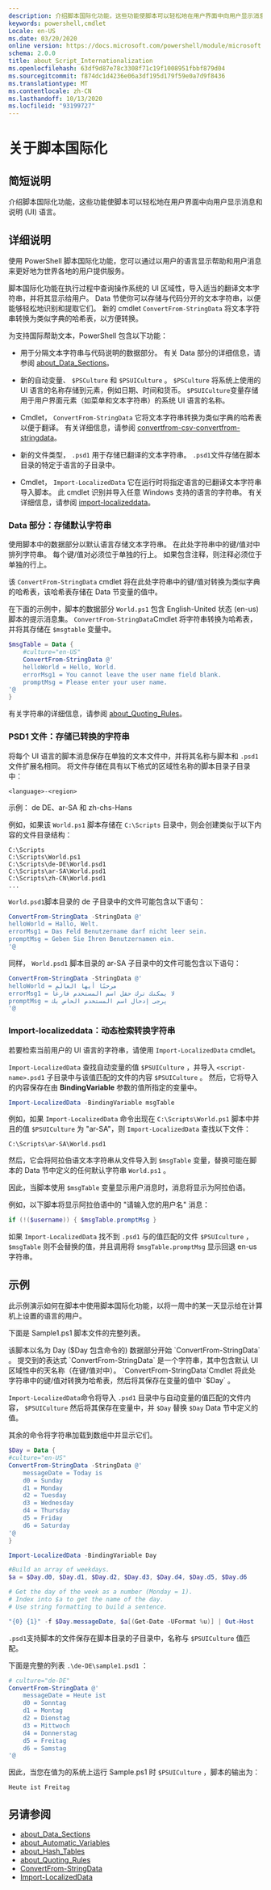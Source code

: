 ```yaml
---
description: 介绍脚本国际化功能，这些功能使脚本可以轻松地在用户界面中向用户显示消息和说明 (UI) 语言。
keywords: powershell,cmdlet
Locale: en-US
ms.date: 03/20/2020
online version: https://docs.microsoft.com/powershell/module/microsoft.powershell.core/about/about_script_internationalization?view=powershell-6&WT.mc_id=ps-gethelp
schema: 2.0.0
title: about_Script_Internationalization
ms.openlocfilehash: 63df9d87e78c3308f71c19f1008951fbbf879d04
ms.sourcegitcommit: f874dc1d4236e06a3df195d179f59e0a7d9f8436
ms.translationtype: MT
ms.contentlocale: zh-CN
ms.lasthandoff: 10/13/2020
ms.locfileid: "93199727"
---
```

# <a name="about-script-internationalization"></a>关于脚本国际化

## <a name="short-description"></a>简短说明
介绍脚本国际化功能，这些功能使脚本可以轻松地在用户界面中向用户显示消息和说明 (UI) 语言。

## <a name="long-description"></a>详细说明

使用 PowerShell 脚本国际化功能，您可以通过以用户的语言显示帮助和用户消息来更好地为世界各地的用户提供服务。

脚本国际化功能在执行过程中查询操作系统的 UI 区域性，导入适当的翻译文本字符串，并将其显示给用户。 Data 节使你可以存储与代码分开的文本字符串，以便能够轻松地识别和提取它们。 新的 cmdlet `ConvertFrom-StringData` 将文本字符串转换为类似字典的哈希表，以方便转换。

为支持国际帮助文本，PowerShell 包含以下功能：

- 用于分隔文本字符串与代码说明的数据部分。 有关 Data 部分的详细信息，请参阅 [about_Data_Sections](about_Data_Sections.md)。

- 新的自动变量、 `$PSCulture` 和 `$PSUICulture` 。 `$PSCulture` 将系统上使用的 UI 语言的名称存储到元素，例如日期、时间和货币。 `$PSUICulture`变量存储用于用户界面元素（如菜单和文本字符串）的系统 UI 语言的名称。

- Cmdlet， `ConvertFrom-StringData` 它将文本字符串转换为类似字典的哈希表以便于翻译。 有关详细信息，请参阅 [convertfrom-csv-convertfrom-stringdata](xref:Microsoft.PowerShell.Utility.ConvertFrom-StringData)。

- 新的文件类型， `.psd1` 用于存储已翻译的文本字符串。 `.psd1`文件存储在脚本目录的特定于语言的子目录中。

- Cmdlet， `Import-LocalizedData` 它在运行时将指定语言的已翻译文本字符串导入脚本。 此 cmdlet 识别并导入任意 Windows 支持的语言的字符串。 有关详细信息，请参阅 [import-localizeddata](xref:Microsoft.PowerShell.Utility.Import-LocalizedData)。

### <a name="the-data-section-storing-default-strings"></a>Data 部分：存储默认字符串

使用脚本中的数据部分以默认语言存储文本字符串。 在此处字符串中的键/值对中排列字符串。 每个键/值对必须位于单独的行上。 如果包含注释，则注释必须位于单独的行上。

该 `ConvertFrom-StringData` cmdlet 将在此处字符串中的键/值对转换为类似字典的哈希表，该哈希表存储在 Data 节变量的值中。

在下面的示例中，脚本的数据部分 `World.ps1` 包含 English-United 状态 (en-us) 脚本的提示消息集。 `ConvertFrom-StringData`Cmdlet 将字符串转换为哈希表，并将其存储在 `$msgtable` 变量中。

```powershell
$msgTable = Data {
    #culture="en-US"
    ConvertFrom-StringData @'
    helloWorld = Hello, World.
    errorMsg1 = You cannot leave the user name field blank.
    promptMsg = Please enter your user name.
'@
}
```

有关字符串的详细信息，请参阅 [about_Quoting_Rules](about_Quoting_Rules.md)。

### <a name="psd1-files-storing-translated-strings"></a>PSD1 文件：存储已转换的字符串

将每个 UI 语言的脚本消息保存在单独的文本文件中，并将其名称与脚本和 `.psd1` 文件扩展名相同。 将文件存储在具有以下格式的区域性名称的脚本目录子目录中：

`<language>-<region>`

示例： de DE、ar-SA 和 zh-chs-Hans

例如，如果该 `World.ps1` 脚本存储在 `C:\Scripts` 目录中，则会创建类似于以下内容的文件目录结构：

```
C:\Scripts
C:\Scripts\World.ps1
C:\Scripts\de-DE\World.psd1
C:\Scripts\ar-SA\World.psd1
C:\Scripts\zh-CN\World.psd1
...
```

`World.psd1`脚本目录的 de 子目录中的文件可能包含以下语句：

```powershell
ConvertFrom-StringData -StringData @'
helloWorld = Hallo, Welt.
errorMsg1 = Das Feld Benutzername darf nicht leer sein.
promptMsg = Geben Sie Ihren Benutzernamen ein.
'@
```

同样， `World.psd1` 脚本目录的 ar-SA 子目录中的文件可能包含以下语句：

```powershell
ConvertFrom-StringData -StringData @'
helloWorld = مرحبًا أيها العالَم
errorMsg1 = لا يمكنك ترك حقل اسم المستخدم فارغًا
promptMsg = يرجى إدخال اسم المستخدم الخاص بك
'@
```

### <a name="import-localizeddata-dynamic-retrieval-of-translated-strings"></a>Import-localizeddata：动态检索转换字符串

若要检索当前用户的 UI 语言的字符串，请使用 `Import-LocalizedData` cmdlet。

`Import-LocalizedData` 查找自动变量的值 `$PSUICulture` ，并导入 `<script-name>.psd1` 子目录中与该值匹配的文件的内容 `$PSUICulture` 。 然后，它将导入的内容保存在由 **BindingVariable** 参数的值所指定的变量中。

```powershell
Import-LocalizedData -BindingVariable msgTable
```

例如，如果 `Import-LocalizedData` 命令出现在 `C:\Scripts\World.ps1` 脚本中并且的值 `$PSUICulture` 为 "ar-SA"，则 `Import-LocalizedData` 查找以下文件：

`C:\Scripts\ar-SA\World.psd1`

然后，它会将阿拉伯语文本字符串从文件导入到 `$msgTable` 变量，替换可能在脚本的 Data 节中定义的任何默认字符串 `World.ps1` 。

因此，当脚本使用 `$msgTable` 变量显示用户消息时，消息将显示为阿拉伯语。

例如，以下脚本将显示阿拉伯语中的 "请输入您的用户名" 消息：

```powershell
if (!($username)) { $msgTable.promptMsg }
```

如果 `Import-LocalizedData` 找不到 `.psd1` 与的值匹配的文件 `$PSUIculture` ， `$msgTable` 则不会替换的值，并且调用将 `$msgTable.promptMsg` 显示回退 en-us 字符串。

## <a name="examples"></a>示例

此示例演示如何在脚本中使用脚本国际化功能，以将一周中的某一天显示给在计算机上设置的语言的用户。

下面是 Sample1.ps1 脚本文件的完整列表。

该脚本以名为 Day ($Day 包含命令的) 数据部分开始 `ConvertFrom-StringData` 。 提交到的表达式 `ConvertFrom-StringData` 是一个字符串，其中包含默认 UI 区域性中的天名称（在键/值对中）。 `ConvertFrom-StringData`Cmdlet 将此处字符串中的键/值对转换为哈希表，然后将其保存在变量的值中 `$Day` 。

`Import-LocalizedData`命令将导入 `.psd1` 目录中与自动变量的值匹配的文件内容， `$PSUICulture` 然后将其保存在变量中，并 `$Day` 替换 `$Day` Data 节中定义的值。

其余的命令将字符串加载到数组中并显示它们。

```powershell
$Day = Data {
#culture="en-US"
ConvertFrom-StringData -StringData @'
    messageDate = Today is
    d0 = Sunday
    d1 = Monday
    d2 = Tuesday
    d3 = Wednesday
    d4 = Thursday
    d5 = Friday
    d6 = Saturday
'@
}

Import-LocalizedData -BindingVariable Day

#Build an array of weekdays.
$a = $Day.d0, $Day.d1, $Day.d2, $Day.d3, $Day.d4, $Day.d5, $Day.d6

# Get the day of the week as a number (Monday = 1).
# Index into $a to get the name of the day.
# Use string formatting to build a sentence.

"{0} {1}" -f $Day.messageDate, $a[(Get-Date -UFormat %u)] | Out-Host
```

`.psd1`支持脚本的文件保存在脚本目录的子目录中，名称与 `$PSUICulture` 值匹配。

下面是完整的列表 `.\de-DE\sample1.psd1` ：

```powershell
# culture="de-DE"
ConvertFrom-StringData @'
    messageDate = Heute ist
    d0 = Sonntag
    d1 = Montag
    d2 = Dienstag
    d3 = Mittwoch
    d4 = Donnerstag
    d5 = Freitag
    d6 = Samstag
'@
```

因此，当您在值为的系统上运行 Sample.ps1 时 `$PSUICulture` ，脚本的输出为：

```Output
Heute ist Freitag
```

## <a name="see-also"></a>另请参阅

- [about_Data_Sections](about_Data_Sections.md)
- [about_Automatic_Variables](about_Automatic_Variables.md)
- [about_Hash_Tables](about_Hash_Tables.md)
- [about_Quoting_Rules](about_Quoting_Rules.md)
- [ConvertFrom-StringData](xref:Microsoft.PowerShell.Utility.ConvertFrom-StringData)
- [Import-LocalizedData](xref:Microsoft.PowerShell.Utility.Import-LocalizedData)
